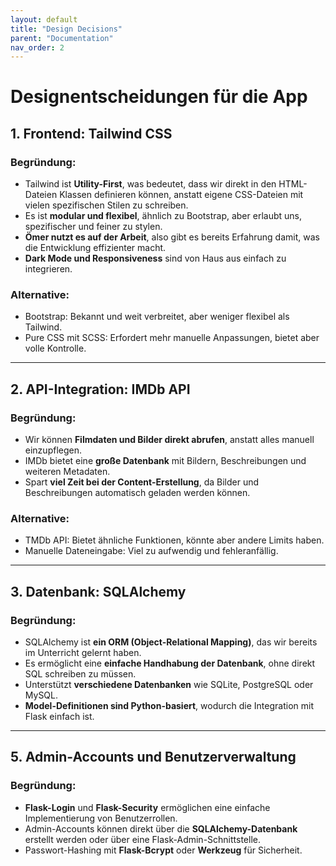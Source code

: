 ```yaml
---
layout: default
title: "Design Decisions"
parent: "Documentation"
nav_order: 2
---
```

# **Designentscheidungen für die App**

## **1. Frontend: Tailwind CSS**
### **Begründung:**
- Tailwind ist **Utility-First**, was bedeutet, dass wir direkt in den HTML-Dateien Klassen definieren können, anstatt eigene CSS-Dateien mit vielen spezifischen Stilen zu schreiben.
- Es ist **modular und flexibel**, ähnlich zu Bootstrap, aber erlaubt uns, spezifischer und feiner zu stylen.
- **Ömer nutzt es auf der Arbeit**, also gibt es bereits Erfahrung damit, was die Entwicklung effizienter macht.
- **Dark Mode und Responsiveness** sind von Haus aus einfach zu integrieren.

### **Alternative:**
- Bootstrap: Bekannt und weit verbreitet, aber weniger flexibel als Tailwind.
- Pure CSS mit SCSS: Erfordert mehr manuelle Anpassungen, bietet aber volle Kontrolle.

---

## **2. API-Integration: IMDb API**
### **Begründung:**
- Wir können **Filmdaten und Bilder direkt abrufen**, anstatt alles manuell einzupflegen.
- IMDb bietet eine **große Datenbank** mit Bildern, Beschreibungen und weiteren Metadaten.
- Spart **viel Zeit bei der Content-Erstellung**, da Bilder und Beschreibungen automatisch geladen werden können.

### **Alternative:**
- TMDb API: Bietet ähnliche Funktionen, könnte aber andere Limits haben.
- Manuelle Dateneingabe: Viel zu aufwendig und fehleranfällig.

---

## **3. Datenbank: SQLAlchemy**
### **Begründung:**
- SQLAlchemy ist **ein ORM (Object-Relational Mapping)**, das wir bereits im Unterricht gelernt haben.
- Es ermöglicht eine **einfache Handhabung der Datenbank**, ohne direkt SQL schreiben zu müssen.
- Unterstützt **verschiedene Datenbanken** wie SQLite, PostgreSQL oder MySQL.
- **Model-Definitionen sind Python-basiert**, wodurch die Integration mit Flask einfach ist.


---

## **5. Admin-Accounts und Benutzerverwaltung**
### **Begründung:**
- **Flask-Login** und **Flask-Security** ermöglichen eine einfache Implementierung von Benutzerrollen.
- Admin-Accounts können direkt über die **SQLAlchemy-Datenbank** erstellt werden oder über eine Flask-Admin-Schnittstelle.
- Passwort-Hashing mit **Flask-Bcrypt** oder **Werkzeug** für Sicherheit.

